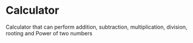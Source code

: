 # Calculator
Calculator that can perform addition, subtraction, multiplication, division, rooting and Power of two numbers

